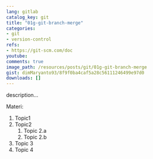 ```yaml
---
lang: gitlab
catalog_key: git
title: "01g-git-branch-merge"
categories:
- git
- version-control
refs: 
- https://git-scm.com/doc
youtube: 
comments: true
image_path: /resources/posts/git/01g-git-branch-merge
gist: dimMaryanto93/8f9f0ba4caf5a28c56111246499e97d0
downloads: []
---
```



description...

<!--more-->

Materi: 

1. Topic1
2. Topic2
    1. Topic 2.a
    2. Topic 2.b
3. Topic 3
4. Topic 4